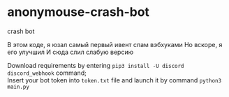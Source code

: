 # anonymouse-crash-bot
crash bot


В этом коде, я юзал самый первый ивент спам вэбхуками
Но вскоре, я его улучшил
И сюда слил слабую версию

Download requirements by entering `pip3 install -U discord discord_webhook` command;\
Insert your bot token into `token.txt` file and launch it by command `python3 main.py`
